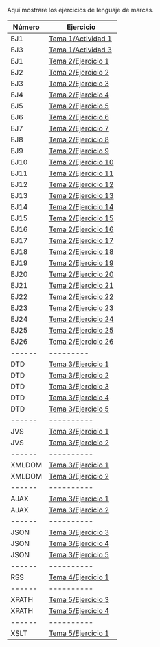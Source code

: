 Aquí mostrare los ejercicios de lenguaje de marcas.

Número | Ejercicio
------ | ------------
EJ1    | [Tema 1/Actividad 1](https://github.com/Cristian1112/Ejercicios-LLMM/blob/master/Tema%201/Actividad%201)
EJ3    | [Tema 1/Actividad 3](https://github.com/Cristian1112/Ejercicios-LLMM/blob/master/Tema%201/Actividad%203)
EJ1    | [Tema 2/Ejercicio 1](https://github.com/Cristian1112/Ejercicios-LLMM/blob/master/Tema%202/Ejercicio%201.html)
EJ2    | [Tema 2/Ejercicio 2](https://github.com/Cristian1112/Ejercicios-LLMM/blob/master/Tema%202/Ejercicio%202.html)
EJ3    | [Tema 2/Ejercicio 3](https://github.com/Cristian1112/Ejercicios-LLMM/blob/master/Tema%202/Ejercicio3.html)
EJ4    | [Tema 2/Ejercicio 4](https://github.com/Cristian1112/Ejercicios-LLMM/blob/master/Tema%202/Ejercicio%204.html)
EJ5    | [Tema 2/Ejercicio 5](https://github.com/Cristian1112/Ejercicios-LLMM/tree/master/Tema%202/Ejercicio%205/Mi%20sitio%20web)
EJ6    | [Tema 2/Ejercicio 6](https://github.com/Cristian1112/Ejercicios-LLMM/blob/master/Tema%202/Ejercicio%206.html)
EJ7    | [Tema 2/Ejercicio 7](https://github.com/Cristian1112/Ejercicios-LLMM/blob/master/Tema%202/Ejercicio%207.html)
EJ8    | [Tema 2/Ejercicio 8](https://github.com/Cristian1112/Ejercicios-LLMM/blob/master/Tema%202/Ejercicio%208.html)
EJ9    | [Tema 2/Ejercicio 9](https://github.com/Cristian1112/Ejercicios-LLMM/blob/master/Tema%202/Ejercicio%209.html)
EJ10   | [Tema 2/Ejercicio 10](https://github.com/Cristian1112/Ejercicios-LLMM/blob/master/Tema%202/Ejercicio%2010.html)
EJ11   | [Tema 2/Ejercicio 11](https://github.com/Cristian1112/Ejercicios-LLMM/blob/master/Tema%202/Ejercicio%2011.html)
EJ12   | [Tema 2/Ejercicio 12](https://github.com/Cristian1112/Ejercicios-LLMM/blob/master/Tema%202/Ejercicio%2012.html)
EJ13   | [Tema 2/Ejercicio 13](https://github.com/Cristian1112/Ejercicios-LLMM/blob/master/Tema%202/Ejercicio%2013.html)
EJ14   | [Tema 2/Ejercicio 14](https://github.com/Cristian1112/Ejercicios-LLMM/tree/master/Tema%202/Ejercicio%2014)
EJ15   | [Tema 2/Ejercicio 15](https://github.com/Cristian1112/Ejercicios-LLMM/tree/master/Tema%202/Ejercicio%2015)
EJ16   | [Tema 2/Ejercicio 16](https://github.com/Cristian1112/Ejercicios-LLMM/blob/master/Tema%202/Ejercicios%2016%2C%2017%2C%2018/Ejercicio%2016.html)
EJ17   | [Tema 2/Ejercicio 17](https://github.com/Cristian1112/Ejercicios-LLMM/blob/master/Tema%202/Ejercicios%2016%2C%2017%2C%2018/Ejercicio%2017.html)
EJ18   | [Tema 2/Ejercicio 18](https://github.com/Cristian1112/Ejercicios-LLMM/blob/master/Tema%202/Ejercicios%2016%2C%2017%2C%2018/Ejercicio%2018.html)
EJ19   | [Tema 2/Ejercicio 19](https://github.com/Cristian1112/Ejercicios-LLMM/blob/master/Tema%202/Ejercicio%2019.html)
EJ20   | [Tema 2/Ejercicio 20](https://github.com/Cristian1112/Ejercicios-LLMM/blob/master/Tema%202/Ejercicio%2020.html)
EJ21   | [Tema 2/Ejercicio 21](https://github.com/Cristian1112/Ejercicios-LLMM/blob/master/Tema%202/Ejercicio%2021.html)
EJ22   | [Tema 2/Ejercicio 22](https://zozor-cristian.000webhostapp.com/zozor.html)
EJ23   | [Tema 2/Ejercicio 23](https://github.com/Cristian1112/Ejercicios-LLMM/blob/master/Tema%202/Ejercicio%2023.html)
EJ24   | [Tema 2/Ejercicio 24](https://github.com/Cristian1112/Ejercicios-LLMM/blob/master/Tema%202/Ejercicio%2024.html)
EJ25   | [Tema 2/Ejercicio 25](https://github.com/Cristian1112/Ejercicios-LLMM/blob/master/Tema%202/Ejercicio%2025.html)
EJ26   | [Tema 2/Ejercicio 26](https://github.com/Cristian1112/Ejercicios-LLMM/blob/master/Tema%202/Ejercicio%2026.html)
------ | ---------
DTD    | [Tema 3/Ejercicio 1](https://github.com/Cristian1112/Ejercicios-LLMM/blob/master/Tema%203/ex1.xml)
DTD    | [Tema 3/Ejercicio 2](https://github.com/Cristian1112/Ejercicios-LLMM/blob/master/Tema%203/ex2.xml)
DTD    | [Tema 3/Ejercicio 3](https://github.com/Cristian1112/Ejercicios-LLMM/blob/master/Tema%203/ex3.xml)
DTD    | [Tema 3/Ejercicio 4](https://github.com/Cristian1112/Ejercicios-LLMM/blob/master/Tema%203/ex4.xml)
DTD    | [Tema 3/Ejercicio 5](https://github.com/Cristian1112/Ejercicios-LLMM/blob/master/Tema%203/ex5.xml)
------ | ----------
JVS    | [Tema 3/Ejercicio 1](https://github.com/Cristian1112/Ejercicios-LLMM/blob/master/Tema%203/MyJS.js.html)
JVS    | [Tema 3/Ejercicio 2](https://github.com/Cristian1112/Ejercicios-LLMM/blob/master/Tema%203/My2JS.js.html)
------ | ----------
XMLDOM | [Tema 3/Ejercicio 1]()
XMLDOM | [Tema 3/Ejercicio 2]()
------ | ----------
AJAX   | [Tema 3/Ejercicio 1]()
AJAX   | [Tema 3/Ejercicio 2]()
------ | ----------
JSON   | [Tema 3/Ejercicio 3]()
JSON   | [Tema 3/Ejercicio 4]()
JSON   | [Tema 3/Ejercicio 5]()
------ | ----------
RSS    | [Tema 4/Ejercicio 1]()
------ | ----------
XPATH  | [Tema 5/Ejercicio 3]()
XPATH  | [Tema 5/Ejercicio 4]()
------ | ----------
XSLT   | [Tema 5/Ejercicio 1]()
